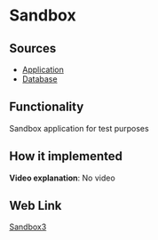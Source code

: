 # Sandbox

## Sources

- [Application](https://github.com/LearnFractal/FractalPlatform/tree/main/FractalPlatform.Examples/Applications/Sandbox3/Sandbox3Application.cs)
- [Database](https://github.com/LearnFractal/FractalPlatform/tree/main/FractalPlatform.Examples/Databases/Sandbox3)

## Functionality

Sandbox application for test purposes

## How it implemented

**Video explanation**: No video

## Web Link

[Sandbox3](https://fraplat.com/mars/Sandbox3)

